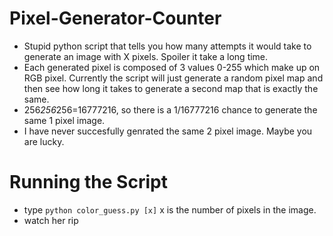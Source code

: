 # Pixel-Generator-Counter
* Stupid python script that tells you how many attempts it would take to generate an image with X pixels. Spoiler it take a long time.
* Each generated pixel is composed of 3 values 0-255 which make up on RGB pixel. Currently the script will just generate a random pixel map and then see how long it takes to generate a second map that is exactly the same.
* 256*256*256=16777216, so there is a 1/16777216 chance to generate the same 1 pixel image.
* I have never succesfully genrated the same 2 pixel image. Maybe you are lucky.

# Running the Script
* type `python color_guess.py [x]` x is the number of pixels in the image.
* watch her rip
